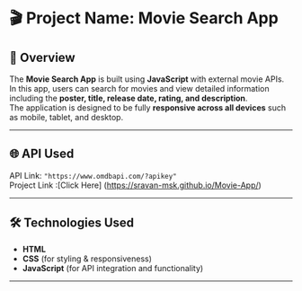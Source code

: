 # 🎬 Project Name: Movie Search App

## 📌 Overview
The **Movie Search App** is built using **JavaScript** with external movie APIs.  
In this app, users can search for movies and view detailed information including the **poster, title, release date, rating, and description**.  
The application is designed to be fully **responsive across all devices** such as mobile, tablet, and desktop.  

---

## 🌐 API Used
API Link: `"https://www.omdbapi.com/?apikey"`  
Project Link :[Click Here] (https://sravan-msk.github.io/Movie-App/)

---

## 🛠️ Technologies Used
- **HTML**  
- **CSS** (for styling & responsiveness)  
- **JavaScript** (for API integration and functionality)  

---
